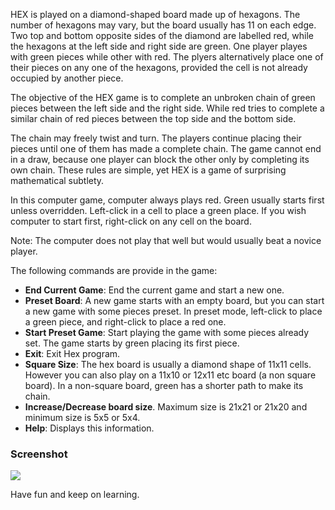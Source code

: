 HEX is played on a diamond-shaped board made up of hexagons. The number of
hexagons may vary, but the board usually has 11 on each edge. Two top and bottom
opposite sides of the diamond are labelled red, while the hexagons at the left
side and right side are green. One player playes with green pieces while other
with red. The plyers alternatively place one of their pieces on any one of the
hexagons, provided the cell is not already occupied by another piece.

The objective of the HEX game is to complete an unbroken chain of green pieces
between the left side and the right side. While red tries to complete a similar
chain of red pieces between the top side and the bottom side.

The chain may freely twist and turn. The players continue placing their pieces
until one of them has made a complete chain. The game cannot end in a draw,
because one player can block the other only by completing its own chain. These
rules are simple, yet HEX is a game of surprising mathematical subtlety.

In this computer game, computer always plays red. Green usually starts first
unless overridden. Left-click in a cell to place a green place. If you wish
computer to start first, right-click on any cell on the board.

Note: The computer does not play that well but would usually beat a novice
player.

The following commands are provide in the game:

-   **End Current Game**: End the current game and start a new one.
-   **Preset Board**: A new game starts with an empty board, but you can start a
    new game with some pieces preset. In preset mode, left-click to place a
    green piece, and right-click to place a red one.
-   **Start Preset Game**: Start playing the game with some pieces already set.
    The game starts by green placing its first piece.
-   **Exit**: Exit Hex program.
-   **Square Size**: The hex board is usually a diamond shape of 11x11 cells.
    However you can also play on a 11x10 or 12x11 etc board (a non square
    board). In a non-square board, green has a shorter path to make its chain.
-   **Increase/Decrease board size**. Maximum size is 21x21 or 21x20 and minimum
    size is 5x5 or 5x4.
-   **Help**: Displays this information.

### Screenshot

![](../img/hex_help1.gif)

Have fun and keep on learning.